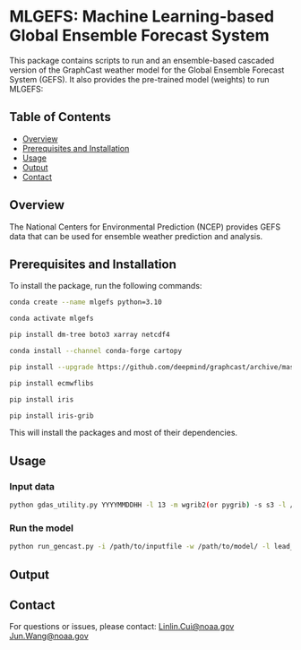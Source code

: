 # MLGEFS: Machine Learning-based Global Ensemble Forecast System
This package contains scripts to run and an ensemble-based cascaded version of the GraphCast weather model for the Global Ensemble Forecast System (GEFS). It also provides the pre-trained model (weights) to run MLGEFS:

## Table of Contents
- [Overview](#overview)
- [Prerequisites and Installation](#prerequisites-and-installation)
- [Usage](#usage)
- [Output](#output)
- [Contact](#contact)

## Overview

The National Centers for Environmental Prediction (NCEP) provides GEFS data that can be used for ensemble weather prediction and analysis. 

## Prerequisites and Installation

To install the package, run the following commands:

```bash
conda create --name mlgefs python=3.10
```

```bash
conda activate mlgefs
```

```bash
pip install dm-tree boto3 xarray netcdf4
```

```bash
conda install --channel conda-forge cartopy
```

```bash
pip install --upgrade https://github.com/deepmind/graphcast/archive/master.zip
```

```bash
pip install ecmwflibs
````
```bash
pip install iris
````

```bash
pip install iris-grib
````

This will install the packages and most of their dependencies.


## Usage
### Input data
```bash
python gdas_utility.py YYYYMMDDHH -l 13 -m wgrib2(or pygrib) -s s3 -l /path/to/output -d /path/to/download -k no
````

### Run the model
```bash
python run_gencast.py -i /path/to/inputfile -w /path/to/model/ -l lead_time(steps) -m num_of_ensemble_members -o /path/to/output -p num_of_pls -u yes(no) -k yes(no)
````

## Output


## Contact

For questions or issues, please contact:
    [Linlin.Cui@noaa.gov](mailto:Linlin.Cui@noaa.gov)
    [Jun.Wang@noaa.gov](mailto:Jun.Wang@noaa.gov)
